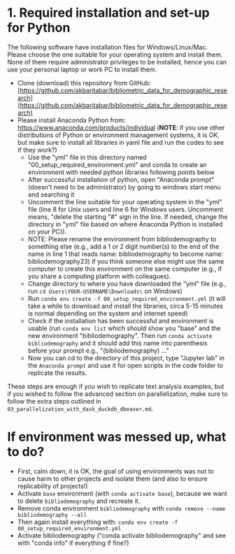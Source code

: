 # 1. Required installation and set-up for Python

The following software have installation files for Windows/Linux/Mac. Please choose the one suitable for your operating system and install them. None of them require administrator privileges to be installed, hence you can use your personal laptop or work PC to install them.

- Clone (download) this repository from GitHub: [https://github.com/akbaritabar/bibliometric_data_for_demographic_research](https://github.com/akbaritabar/bibliometric_data_for_demographic_research)
- Please install Anaconda Python from: https://www.anaconda.com/products/individual (**NOTE**: if you use other distributions of Python or environment management systems, it is OK, but make sure to install all libraries in yaml file and run the codes to see if they work?)
    - Use the "yml" file in this directory named "00_setup_required_environment.yml" and conda to create an environment with needed python libraries following points below
    - After successful installation of python, open "Anaconda prompt" (doesn't need to be administrator) by going to windows start menu and searching it
    - Uncomment the line suitable for your operating system in the "yml" file (line 8 for Unix users and line 6 for Windows users. Uncomment means, "delete the starting "#" sign in the line. If needed, change the directory in "yml" file based on where Anaconda Python is installed on your PC)).
    - NOTE: Please rename the environment from bibliodemography to something else (e.g., add a 1 or 2 digit number(s) to the end of the name in line 1 that reads name: bibliodemography to become name: bibliodemography23) if you think someone else might use the same computer to create this environment on the same computer (e.g., if you share a computing platform with colleagues).
    - Change directory to where you have downloaded the "yml" file (e.g., run `cd Users\YOUR-USERNAME\Downloads\` on Windows)
    - Run `conda env create -f 00_setup_required_environment.yml` (it will take a while to download and install the libraries, circa 5-15 minutes is normal depending on the system and internet speed)
    - Check if the installation has been successful and environment is usable (run `conda env list` which should show you "base" and the new environment "bibliodemography". Then run `conda activate bibliodemography` and it should add this name into parenthesis before your prompt e.g., "(bibliodemography) ..."
    - Now you can cd to the directory of this project, type "Jupyter lab" in the `Anaconda prompt` and use it for open scripts in the code folder to replicate the results.

These steps are enough if you wish to replicate text analysis examples, but if you wished to follow the advanced section on parallelization, make sure to follow the extra steps outlined in `03_parallelization_with_dask_duckdb_dbeaver.md`.

# If environment was messed up, what to do?
- First, calm down, it is OK, the goal of using environments was not to cause harm to other projects and isolate them (and also to ensure replicability of projects!)
- Activate `base` environment (with `conda activate base`), because we want to delete `bibliodemography` and recreate it.
- Remove conda environment `bibliodemography` with `conda remove --name bibliodemography --all`
- Then again install everything with: `conda env create -f 00_setup_required_environment.yml`
- Activate bibliodemography ("conda activate bibliodemography" and see with "conda info" if everything if fine?)
